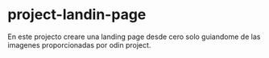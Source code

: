 # project-landin-page

En este projecto creare una landing page desde cero solo guiandome de las imagenes proporcionadas por odin project.
